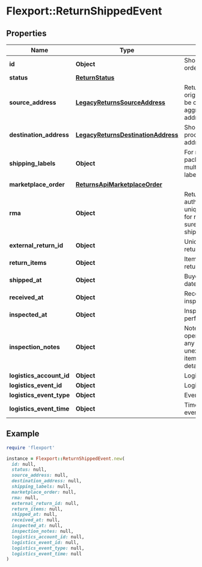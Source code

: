 # Flexport::ReturnShippedEvent

## Properties

| Name | Type | Description | Notes |
| ---- | ---- | ----------- | ----- |
| **id** | **Object** | Shopify&#39;s return order id. |  |
| **status** | [**ReturnStatus**](ReturnStatus.md) |  |  |
| **source_address** | [**LegacyReturnsSourceAddress**](LegacyReturnsSourceAddress.md) | Return shipment origin address could be customer&#39;s or aggregator facility&#39;s address. | [optional] |
| **destination_address** | [**LegacyReturnsDestinationAddress**](LegacyReturnsDestinationAddress.md) | Shopify&#39;s return processing facility address. | [optional] |
| **shipping_labels** | **Object** | For more than one package send multiple shipping label. |  |
| **marketplace_order** | [**ReturnsApiMarketplaceOrder**](ReturnsApiMarketplaceOrder.md) |  |  |
| **rma** | **Object** | Return merchandise authorization unique id generated for returns make sure it is in the shipping label. |  |
| **external_return_id** | **Object** | Unique identifier for return in RMT. |  |
| **return_items** | **Object** | Items being returned. |  |
| **shipped_at** | **Object** | Buyer shipped at date | [optional] |
| **received_at** | **Object** | Received for inspection date | [optional] |
| **inspected_at** | **Object** | Inspection performed at date | [optional] |
| **inspection_notes** | **Object** | Notes captured by operations to pass any unexpected/unusual item or package details. | [optional] |
| **logistics_account_id** | **Object** | Logistics account ID |  |
| **logistics_event_id** | **Object** | Logistics event ID |  |
| **logistics_event_type** | **Object** | Event type |  |
| **logistics_event_time** | **Object** | Time when the event occurred |  |

## Example

```ruby
require 'flexport'

instance = Flexport::ReturnShippedEvent.new(
  id: null,
  status: null,
  source_address: null,
  destination_address: null,
  shipping_labels: null,
  marketplace_order: null,
  rma: null,
  external_return_id: null,
  return_items: null,
  shipped_at: null,
  received_at: null,
  inspected_at: null,
  inspection_notes: null,
  logistics_account_id: null,
  logistics_event_id: null,
  logistics_event_type: null,
  logistics_event_time: null
)
```

